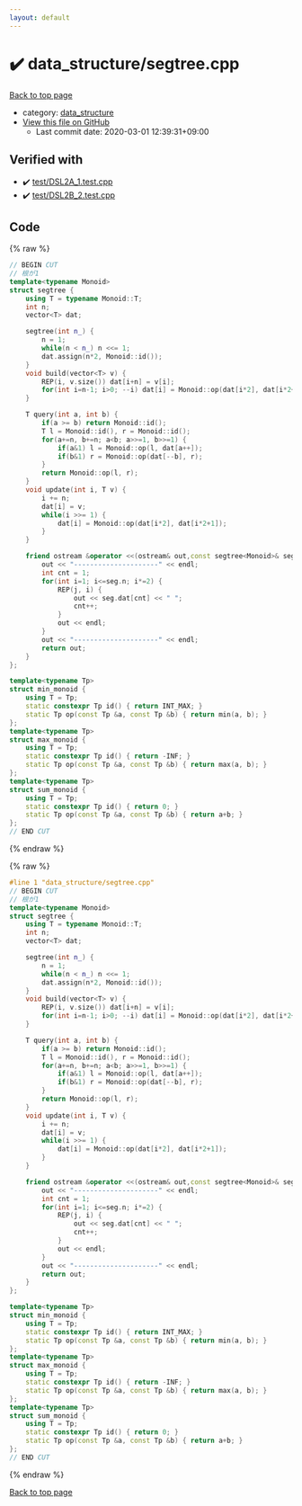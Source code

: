 ```yaml
---
layout: default
---
```


<!-- mathjax config similar to math.stackexchange -->
<script type="text/javascript" async
  src="https://cdnjs.cloudflare.com/ajax/libs/mathjax/2.7.5/MathJax.js?config=TeX-MML-AM_CHTML">
</script>
<script type="text/x-mathjax-config">
  MathJax.Hub.Config({
    TeX: { equationNumbers: { autoNumber: "AMS" }},
    tex2jax: {
      inlineMath: [ ['$','$'] ],
      processEscapes: true
    },
    "HTML-CSS": { matchFontHeight: false },
    displayAlign: "left",
    displayIndent: "2em"
  });
</script>

<script type="text/javascript" src="https://cdnjs.cloudflare.com/ajax/libs/jquery/3.4.1/jquery.min.js"></script>
<script src="https://cdn.jsdelivr.net/npm/jquery-balloon-js@1.1.2/jquery.balloon.min.js" integrity="sha256-ZEYs9VrgAeNuPvs15E39OsyOJaIkXEEt10fzxJ20+2I=" crossorigin="anonymous"></script>
<script type="text/javascript" src="../../assets/js/copy-button.js"></script>
<link rel="stylesheet" href="../../assets/css/copy-button.css" />


# :heavy_check_mark: data_structure/segtree.cpp

<a href="../../index.html">Back to top page</a>

* category: <a href="../../index.html#c8f6850ec2ec3fb32f203c1f4e3c2fd2">data_structure</a>
* <a href="{{ site.github.repository_url }}/blob/master/data_structure/segtree.cpp">View this file on GitHub</a>
    - Last commit date: 2020-03-01 12:39:31+09:00




## Verified with

* :heavy_check_mark: <a href="../../verify/test/DSL2A_1.test.cpp.html">test/DSL2A_1.test.cpp</a>
* :heavy_check_mark: <a href="../../verify/test/DSL2B_2.test.cpp.html">test/DSL2B_2.test.cpp</a>


## Code

<a id="unbundled"></a>
{% raw %}
```cpp
// BEGIN CUT
// 根が1
template<typename Monoid>
struct segtree {
    using T = typename Monoid::T;
    int n;
    vector<T> dat;

    segtree(int n_) {
        n = 1;
        while(n < n_) n <<= 1;
        dat.assign(n*2, Monoid::id());
    }
    void build(vector<T> v) {
        REP(i, v.size()) dat[i+n] = v[i];
        for(int i=n-1; i>0; --i) dat[i] = Monoid::op(dat[i*2], dat[i*2+1]);
    }

    T query(int a, int b) {
        if(a >= b) return Monoid::id();
        T l = Monoid::id(), r = Monoid::id();
        for(a+=n, b+=n; a<b; a>>=1, b>>=1) {
            if(a&1) l = Monoid::op(l, dat[a++]);
            if(b&1) r = Monoid::op(dat[--b], r);
        }
        return Monoid::op(l, r);
    }
    void update(int i, T v) {
        i += n;
        dat[i] = v;
        while(i >>= 1) {
            dat[i] = Monoid::op(dat[i*2], dat[i*2+1]);
        }
    }

    friend ostream &operator <<(ostream& out,const segtree<Monoid>& seg){
        out << "---------------------" << endl;
        int cnt = 1;
        for(int i=1; i<=seg.n; i*=2) {
            REP(j, i) {
                out << seg.dat[cnt] << " ";
                cnt++;
            }
            out << endl;
        }
        out << "---------------------" << endl;
        return out;
    }
};

template<typename Tp>
struct min_monoid {
    using T = Tp;
    static constexpr Tp id() { return INT_MAX; }
    static Tp op(const Tp &a, const Tp &b) { return min(a, b); }
};
template<typename Tp>
struct max_monoid {
    using T = Tp;
    static constexpr Tp id() { return -INF; }
    static Tp op(const Tp &a, const Tp &b) { return max(a, b); }
};
template<typename Tp>
struct sum_monoid {
    using T = Tp;
    static constexpr Tp id() { return 0; }
    static Tp op(const Tp &a, const Tp &b) { return a+b; }
};
// END CUT
```
{% endraw %}

<a id="bundled"></a>
{% raw %}
```cpp
#line 1 "data_structure/segtree.cpp"
// BEGIN CUT
// 根が1
template<typename Monoid>
struct segtree {
    using T = typename Monoid::T;
    int n;
    vector<T> dat;

    segtree(int n_) {
        n = 1;
        while(n < n_) n <<= 1;
        dat.assign(n*2, Monoid::id());
    }
    void build(vector<T> v) {
        REP(i, v.size()) dat[i+n] = v[i];
        for(int i=n-1; i>0; --i) dat[i] = Monoid::op(dat[i*2], dat[i*2+1]);
    }

    T query(int a, int b) {
        if(a >= b) return Monoid::id();
        T l = Monoid::id(), r = Monoid::id();
        for(a+=n, b+=n; a<b; a>>=1, b>>=1) {
            if(a&1) l = Monoid::op(l, dat[a++]);
            if(b&1) r = Monoid::op(dat[--b], r);
        }
        return Monoid::op(l, r);
    }
    void update(int i, T v) {
        i += n;
        dat[i] = v;
        while(i >>= 1) {
            dat[i] = Monoid::op(dat[i*2], dat[i*2+1]);
        }
    }

    friend ostream &operator <<(ostream& out,const segtree<Monoid>& seg){
        out << "---------------------" << endl;
        int cnt = 1;
        for(int i=1; i<=seg.n; i*=2) {
            REP(j, i) {
                out << seg.dat[cnt] << " ";
                cnt++;
            }
            out << endl;
        }
        out << "---------------------" << endl;
        return out;
    }
};

template<typename Tp>
struct min_monoid {
    using T = Tp;
    static constexpr Tp id() { return INT_MAX; }
    static Tp op(const Tp &a, const Tp &b) { return min(a, b); }
};
template<typename Tp>
struct max_monoid {
    using T = Tp;
    static constexpr Tp id() { return -INF; }
    static Tp op(const Tp &a, const Tp &b) { return max(a, b); }
};
template<typename Tp>
struct sum_monoid {
    using T = Tp;
    static constexpr Tp id() { return 0; }
    static Tp op(const Tp &a, const Tp &b) { return a+b; }
};
// END CUT

```
{% endraw %}

<a href="../../index.html">Back to top page</a>

